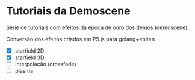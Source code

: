 # Tutoriais da Demoscene

Série de tutoriais com efeitos da época de ouro dos demos (demoscene).

Conversão dos efeitos criados em P5.js para golang+ebiten.

- [x] starfield 2D
- [x] starfield 3D
- [ ] interpolação (crossfade)
- [ ] plasma

